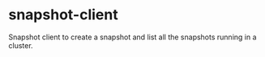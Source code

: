# snapshot-client
Snapshot client to create a snapshot and list all the snapshots running in a cluster.